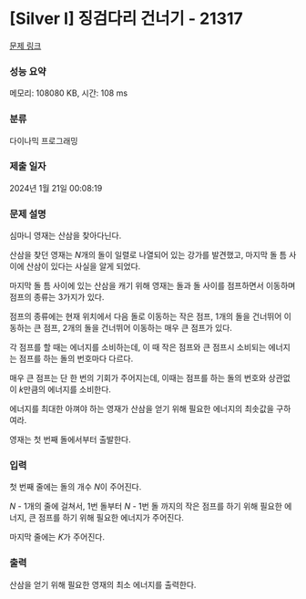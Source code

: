 # [Silver I] 징검다리 건너기 - 21317 

[문제 링크](https://www.acmicpc.net/problem/21317) 

### 성능 요약

메모리: 108080 KB, 시간: 108 ms

### 분류

다이나믹 프로그래밍

### 제출 일자

2024년 1월 21일 00:08:19

### 문제 설명

<p>심마니 영재는 산삼을 찾아다닌다.</p>

<p>산삼을 찾던 영재는 <em>N</em>개의 돌이 일렬로 나열되어 있는 강가를 발견했고, 마지막 돌 틈 사이에 산삼이 있다는 사실을 알게 되었다.</p>

<p>마지막 돌 틈 사이에 있는 산삼을 캐기 위해 영재는 돌과 돌 사이를 점프하면서 이동하며 점프의 종류는 3가지가 있다.</p>

<p>점프의 종류에는 현재 위치에서 다음 돌로 이동하는 작은 점프, 1개의 돌을 건너뛰어 이동하는 큰 점프, 2개의 돌을 건너뛰어 이동하는 매우 큰 점프가 있다.</p>

<p>각 점프를 할 때는 에너지를 소비하는데, 이 때 작은 점프와 큰 점프시 소비되는 에너지는 점프를 하는 돌의 번호마다 다르다.</p>

<p>매우 큰 점프는 단 한 번의 기회가 주어지는데, 이때는 점프를 하는 돌의 번호와 상관없이 <em>k</em>만큼의 에너지를 소비한다.</p>

<p>에너지를 최대한 아껴야 하는 영재가 산삼을 얻기 위해 필요한 에너지의 최솟값을 구하여라.</p>

<p>영재는 첫 번째 돌에서부터 출발한다.</p>

### 입력 

 <p>첫 번째 줄에는 돌의 개수 <em>N</em>이 주어진다.</p>

<p><em>N </em>- 1개의 줄에 걸쳐서, 1번 돌부터 <em>N </em>- 1번 돌 까지의 작은 점프를 하기 위해 필요한 에너지, 큰 점프를 하기 위해 필요한 에너지가 주어진다.</p>

<p>마지막 줄에는 <em>K</em>가 주어진다.</p>

### 출력 

 <p>산삼을 얻기 위해 필요한 영재의 최소 에너지를 출력한다.</p>

